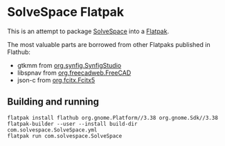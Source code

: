 # SolveSpace Flatpak

This is an attempt to package [SolveSpace](http://solvespace.com/) into a [Flatpak](https://flatpak.org/).

The most valuable parts are borrowed from other Flatpaks published in Flathub:

- gtkmm from [org.synfig.SynfigStudio](https://github.com/flathub/org.synfig.SynfigStudio/blob/de2fb52771d8fc30dddcec733ceb29fbf864cadc/org.synfig.SynfigStudio.yaml#L25)
- libspnav from [org.freecadweb.FreeCAD](https://github.com/flathub/org.freecadweb.FreeCAD/blob/614f56a2e88dfc27356024df3b40fae895435072/org.freecadweb.FreeCAD.yaml#L164)
- json-c from [org.fcitx.Fcitx5](https://github.com/flathub/org.fcitx.Fcitx5/blob/1c54fe416ae483cc44cbc4b7609af243f42033cd/modules/json-c.yaml)

## Building and running

```
flatpak install flathub org.gnome.Platform//3.38 org.gnome.Sdk//3.38
flatpak-builder --user --install build-dir com.solvespace.SolveSpace.yml
flatpak run com.solvespace.SolveSpace
```
